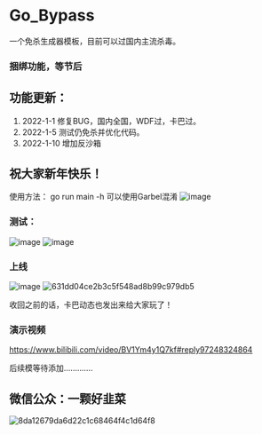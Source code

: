 # Go_Bypass
一个免杀生成器模板，目前可以过国内主流杀毒。
### 捆绑功能，等节后
## 功能更新：
1. 2022-1-1 修复BUG，国内全国，WDF过，卡巴过。
2. 2022-1-5 测试仍免杀并优化代码。
3. 2022-1-10 增加反沙箱
## 祝大家新年快乐！
使用方法：
go run main -h
可以使用Garbel混淆
![image](https://user-images.githubusercontent.com/82130343/147438586-2ec0c4d5-2e8b-4689-a203-1236afc44f2e.png)

### 测试：
![image](https://user-images.githubusercontent.com/82130343/147844223-17b1f5dd-73a8-40c4-9c5e-24526bfb7235.png)
![image](https://user-images.githubusercontent.com/82130343/147844227-47d46c2b-0a63-4c39-97ff-c65d7c33b764.png)
### 上线
![image](https://user-images.githubusercontent.com/82130343/147844234-3580502d-ed13-4be9-89e9-2fb4ad7e0b5f.png)
![631dd04ce2b3c5f548ad8b99c979db5](https://user-images.githubusercontent.com/82130343/147847431-cd4cfb42-ca9b-4a05-aca3-1ab0f2d80eea.png)

收回之前的话，卡巴动态也发出来给大家玩了！
### 演示视频
https://www.bilibili.com/video/BV1Ym4y1Q7kf#reply97248324864

后续模等待添加.............
## 微信公众：一颗好韭菜
![8da12679da6d22c1c68464f4c1d64f8](https://user-images.githubusercontent.com/82130343/147440529-e6efd14d-6d2b-4161-9e9e-3543877539cb.jpg)
